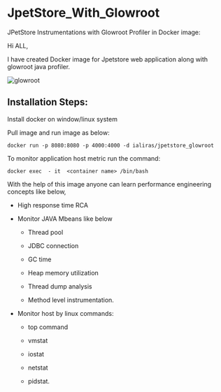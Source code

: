 # JpetStore_With_Glowroot

JPetStore Instrumentations with Glowroot Profiler in Docker image: 

Hi ALL, 

I have created Docker image for Jpetstore web application along with glowroot java profiler. 

 ![glowroot](https://user-images.githubusercontent.com/10634825/194889809-d6afb8b2-1117-4ea8-b5a0-fb86b52901a4.png)


## Installation Steps: 

Install docker on window/linux system 

Pull image and run image as below: 

`docker run -p 8080:8080 -p 4000:4000 -d ialiras/jpetstore_glowroot`

To monitor application host metric run the command: 

`docker exec  - it  <container name> /bin/bash` 

With the help of this image anyone can learn performance engineering concepts like below, 

- High response time RCA 

- Monitor JAVA Mbeans like below 

  - Thread pool  

  - JDBC connection  

  - GC time  

  - Heap memory  utilization 

  - Thread dump analysis  

  - Method level instrumentation. 

- Monitor host by linux commands: 

  - top command  

  - vmstat  

  - iostat 

  - netstat  

  - pidstat. 

 

 

 
